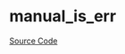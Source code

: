 # manual_is_err

[Source Code](https://github.com/software-mansion/cairo-lint/tree/main/crates/cairo-lint-core/src/lints/manual/manual_is.rs#L88)

